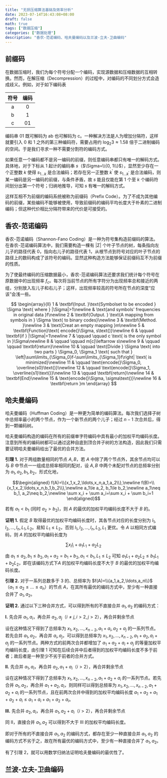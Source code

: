 ```yaml
---
title: "无损压缩算法基础及效率分析"
date: 2023-07-14T16:43:08+08:00
draft: false
math: true
tags: ["数据压缩"]
categories: ["数据处理"]
description: "香农-范诺编码、哈夫曼编码以及兰波-立夫-卫曲编码"
---
```


## 前缀码

在数据压缩时，我们为每个符号分配一个编码，实现源数据和压缩数据的互相转换。然而，在解压缩（Decompression）的过程中，对编码的不同划分方式会造成歧义。例如，对于如下编码表

|符号|编码|
|:-:|:-:|
|a|0|
|b|1|
|c|01|

编码串 01 既可解码为 ab 也可解码为 c。一种解决方法是人为增加分隔符，这样就要引入 0 和 1 之外的第三种编码符，需要占用约 $\log_2 3 \approx 1.58$ 倍于二进制编码的空间。于是我们寻求一种不需要分割符的编码方式。

如果任意一个编码都不是另一编码的前缀，则任意编码串都只有唯一的解码方式。具体地，对于下标从 $1$ 起计的编码串 $s$（$\Sigma=\\{0, 1\\}$），显然至少存在一个正整数 $k$ 使得 $s_{1\dots k}$ 是合法编码；若存在另一正整数 $k^\prime$ 使 $s_{1\dots k^\prime}$ 是合法编码，则某一编码是另一编码的前缀，与条件矛盾，故 $s$ 能且仅能在第 $1$ 个至 $k$ 个编码符间划分出第一个符号；归纳地推导，可知 $s$ 有唯一的解码方式。

这样互相不为前缀的编码系统被称为前缀码（Prefix Code）。为了不成为其他编码的前缀，某些编码不能够被使用，导致前缀码的编码平均长度大于朴素的二进制编码；但这种代价相比分隔符带来的代价是可接受的。

## 香农-范诺编码

香农-范诺编码（Shannon-Fano Coding）是一种为符号集构造前缀码的算法。在香农-范诺编码算法中，我们需要构造一棵有 $|\Sigma|$ 个叶子节点的树，每条指向左儿子的路径代表 0，指向右儿子的路径代表 1，从根节点到符号对应的叶子节点的路径上的数码构成了该符号的编码。显然这种构造方法能够保证前缀码互不为前缀的性质。

为了使最终编码的压缩数据最小，香农-范诺编码算法还要求我们统计每个符号在原数据中的出现频率 $f_c$。每次将当前节点的所有字符分为出现频率总和接近的两组，分别放入左儿子和右儿子；这样，出现频率较高的符号所在节点的深度“应该”会浅一些。

$$
\begin{array}{ll}
1 & \textbf{Input. }\text{Symbolset to be encoded } \Sigma \text{ where } |\Sigma|>1\newline
& \text{and symbols' frequencies in original data }f\newline
2 & \textbf{Output. } \text{A mapping from symbols in } \Sigma \text{ to binary codes}\newline
3 & \textbf{Method. }\newline
3 & \text{Creat an empty mapping }m\newline
5 & \textbf{Function}\text{ encode(}\Sigma, s\text{)}\newline
6 & \qquad \textbf{if } |\Sigma|=1\newline
7 & \qquad \qquad c \text{ is the only symbol in }\Sigma\newline
8 & \qquad \qquad m[c]\leftarrow s\newline
9 & \qquad \qquad \textbf{return}\newline
10 & \qquad \text{Divide } \Sigma \text{ into two parts } \Sigma_0, \Sigma_1 \text{ such that } \left|\sum\limits_{\Sigma_0}f-\sum\limits_{\Sigma_1}f\right| \text{ is minimized}\newline
11 & \qquad \text{encode(}\Sigma_0, \overline{s0}\text{)}\newline
12 & \qquad \text{encode(}\Sigma_1, \overline{s1}\text{)}\newline
13 & \qquad \textbf{return}\newline
14 & \textbf{End}\newline
15 & \text{encode(}\Sigma, \sigma\text{)}\newline
16 & \textbf{return }m
\end{array}
$$

## 哈夫曼编码

哈夫曼编码（Huffman Coding）是一种更为简单的编码算法。每次我们选择子树中总频率最小的两个节点，作为一个新节点的两个儿子；经过 $n-1$ 次合并后，得到一颗编码树。

哈夫曼编码构造的编码在所有的前缀单字符编码中具有最小的加权平均编码长度。注意到所有的编码树都可以通过这种自底到顶合并子树的方法构造，因此我们只需要证明哈夫曼编码给出了最优的合并方法。

**引理 1.** 对于两组数量相同的节点 $A,B$，若 $A$ 中除了两个节点外，其余节点均可以与 $B$ 中节点一一组成总频率相同的配对，设 $A,B$ 中两个未配对节点的总频率分别为 $a_1,a_2,b_1,b_2$，形式化地，

$$\begin{aligned}
f(A)=\\{x_1,x_2,\ldots,x_n,a_1,a_2\\},\newline
f(B)=\\{x_1,x_2,\ldots,x_n,b_1,b_2\\},\newline
a_1\le a_2, b_1\le b_2,\newline
a_1\neq b_1, a_2\neq b_2,\newline
\sum x_i + \sum a_i=\sum x_i + \sum b_i=1
\end{aligned}$$

若有 $a_1<b_1$ (同时 $a_2>b_2$)，则 $A$ 的最优的加权平均编码长度不大于 $B$ 的。

**证明 1.** 假定 $B$ 取得最优的加权平均编码长度时，其各节点对应的长度分别为 $l_1,l_2,\ldots,l_n,L_1,L_2$。易知 $L_1\le L_2$，否则 $l_1,l_2,\ldots,l_n,L_2,L_1$ 更优。令 $A$ 以相同方式编码，则 $A$ 的加权平均编码长度为

$$\sum x_il_i + a_1L_1 + a_2L_2$$

由 $a_1\le a_2, b_1 \le b_2, a_1+a_2=b_1+b_2, a_1<b_1, L_1\le L_2$ 可知 $a_1L_1+a_2L_2 \le b_1L_1 + b_2L_2$，即在该编码方式下$A$ 的加权平均编码长度不大于 $B$ 的最优的加权平均编码长度。

**引理 2.** 对于一系列总数多于 $3$ 的、总频率为 $f(A)=\\{a_1,a_2,\ldots,a_n\\}$（$a_1\le a_2\le\ldots\le a_n$）的节点 $A$，在其所有最优的编码方式中，至少有一种直接合并了 $a_1,a_2$。

**证明 2.** 通过以下三种合并方式，可以得到所有的不直接合并 $a_1, a_2$ 的编码方式：

**I.** 先合并 $a_1,a_i$，再合并 $a_2,a_j$（$i\neq j,i > 2,j>2$），再合并剩余节点

设在这种情况下得到了总频率为 $x_1,x_2,\ldots,x_{n-2},a_1+a_i,a_2+a_j$ 的一系列节点。若先合并 $a_1,a_2$，再合并 $a_i,a_j$，可以得到总频率为 $x_1,x_2,\ldots,x_{n-2},a_1+a_2,a_i+a_j$ 的一系列节点。两种方式的前两次合并都增加了 $a_1+a_2+a_i+a_j$ 的等量加权平均编码长度，由引理 1 可知在后续合并中后者得到的加权平均编码长度不多于前者；故后者是一种至少不劣于前者的合并方式。 

**II.** 先合并 $a_1,a_i$，再合并 $a_2,a_1+a_i$（$i>2$），再合并剩余节点

设在这种情况下得到了总频率为 $x_1,x_2,\ldots,x_{n-2},a_1+a_2+a_i$ 的一系列节点。若先合并 $a_1,a_2$，再合并 $a_1+a_2,a_i$，则同样可以得到总频率为 $x_1,x_2,\ldots,x_{n-2},a_1+a_2+a_i$ 的一系列节点，且在前两次合并中得到的加权平均编码长度 $a_1+a_2+a_1+a_2+a_i \le a_1+a_i+a_1+a_2+a_i$。

**III.** 先合并 $a_2,a_i$，再合并 $a_1,a_2+a_i$（$i>2$），再合并剩余节点

同 II，直接合并 $a_1,a_2$ 可以得到不大于 III 的加权平均编码长度。

即对于所有的不直接合并 $a_1, a_2$ 的编码方式，都存在至少一种直接合并 $a_1, a_2$ 的编码方式不劣于之，故在所有最优的编码方式中，至少有一种直接合并了 $a_1,a_2$。

有了引理 2，就可以用数学归纳法证明哈夫曼编码的最优性了。

## 兰波-立夫-卫曲编码